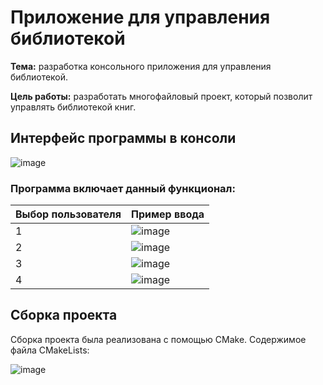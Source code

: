 # Приложение для управления библиотекой

**Тема:** разработка консольного приложения для управления библиотекой.

**Цель работы:** разработать многофайловый проект, который позволит управлять библиотекой книг.

## Интерфейс программы в консоли
![image](https://github.com/user-attachments/assets/3c4880ad-3188-4239-8fba-dc5bf57dc5f5)

### Программа включает данный функционал:
  | Выбор пользователя | Пример ввода |
  | ------------------ | ------------ |
  | 1 | ![image](https://github.com/user-attachments/assets/024997fb-0ee1-4443-bf88-f9fc3d864a58) |
  | 2 | ![image](https://github.com/user-attachments/assets/f8c68cde-2a53-4819-989d-40dc7daad0b4) |
  | 3 | ![image](https://github.com/user-attachments/assets/b6fb6ace-a101-4f15-89c4-fe6cddbf88bb) |
  | 4 | ![image](https://github.com/user-attachments/assets/5782c470-a1be-4709-b417-6d2376fc6309) |

## Сборка проекта
  Сборка проекта была реализована с помощью CMake.
  Содержимое файла CMakeLists:
  
  ![image](https://github.com/user-attachments/assets/cf3fc247-9377-4970-81a5-327ca6900384)
